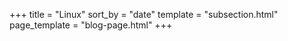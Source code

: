 +++
title = "Linux"
sort_by = "date"
template = "subsection.html"
page_template = "blog-page.html"
+++

